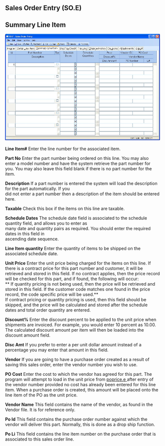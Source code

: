 ##  Sales Order Entry (SO.E)

<PageHeader />

##  Summary Line Item

![](./SO-E-3.jpg)

**Line Item#** Enter the line number for the associated item.  
  
**Part No** Enter the part number being ordered on this line. You may also
enter a model number and have the system retrieve the part number for you. You
may also leave this field blank if there is no part number for the item.  
  
**Description** If a part number is entered the system will load the
description for the part automatically. If you  
did not enter a part number then a description of the item should be entered
here.  
  
**Taxable** Check this box if the items on this line are taxable.  
  
**Schedule Dates** The schedule date field is associated to the schedule
quantity field, and allows you to enter as  
many date and quantity pairs as required. You should enter the required dates
in this field in  
ascending date sequence.  
  
**Line Item quantity** Enter the quantity of items to be shipped on the
associated schedule date.  
  
**Unit Price** Enter the unit price being charged for the items on this line.
If there is a contract price for this part number and customer, it will be
retrieved and stored in this field. If no contract applies, then the price
record will be checked for this part, and if found, the following will occur:  
** If quantity pricing is not being used, then the price will be retrieved and
stored in this field. If the customer code matches one found in the price
record, the code specific price will be used.**  
If contract pricing or quantity pricing is used, then this field should be
skipped, and the price will be calculated and stored after the schedule dates
and total order quantity are entered.  
  
**Discount%** Enter the discount percent to be applied to the unit price when
shipments are invoiced. For example, you would enter 10 percent as 10.00. The
calculated discount amount per item will then be loaded into the discount
amount field.  
  
**Disc Amt** If you prefer to enter a per unit dollar amount instead of a
percentage you may enter that amount in this field.  
  
**Vendor** If you are going to have a purchase order created as a result of
saving this sales order, enter the vendor number you wish to use.  
  
**PO Cost** Enter the cost to which the vendor has agreed for this part. The program will attempt to load in the unit price from [ poprice.e ](../../../../PUR-OVERVIEW/PUR-ENTRY/POPRICE-E/README.md) after entry of the vendor number provided no cost has already been entered for this line item. When a purchase order is created, this amount will be placed onto the line item of the PO as the unit price.   
  
**Vendor Name** This field contains the name of the vendor, as found in the
Vendor file. It is for reference only.  
  
**Po Id** This field contains the purchase order number against which the
vendor will deliver this part. Normally, this is done as a drop ship function.  
  
**Po Li** This field contains the line item number on the purchase order that
is associated to this sales order line.  
  
  
<badge text= "Version 8.10.57" vertical="middle" />

<PageFooter />